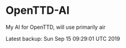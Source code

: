 # OpenTTD-AI
My AI for OpenTTD, will use primarily air

Latest backup: Sun Sep 15 09:29:01 UTC 2019
